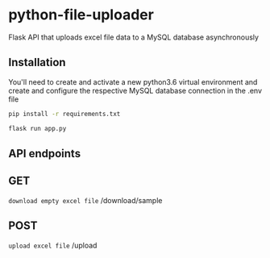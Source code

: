 # python-file-uploader

Flask API that uploads excel file data to a MySQL database asynchronously

## Installation

You'll need to create and activate a new python3.6 virtual environment and create and configure the respective MySQL database connection in the .env file

```bash
pip install -r requirements.txt
```

```bash
flask run app.py
```

## API endpoints

## GET

`download empty excel file` /download/sample

## POST

`upload excel file` /upload

